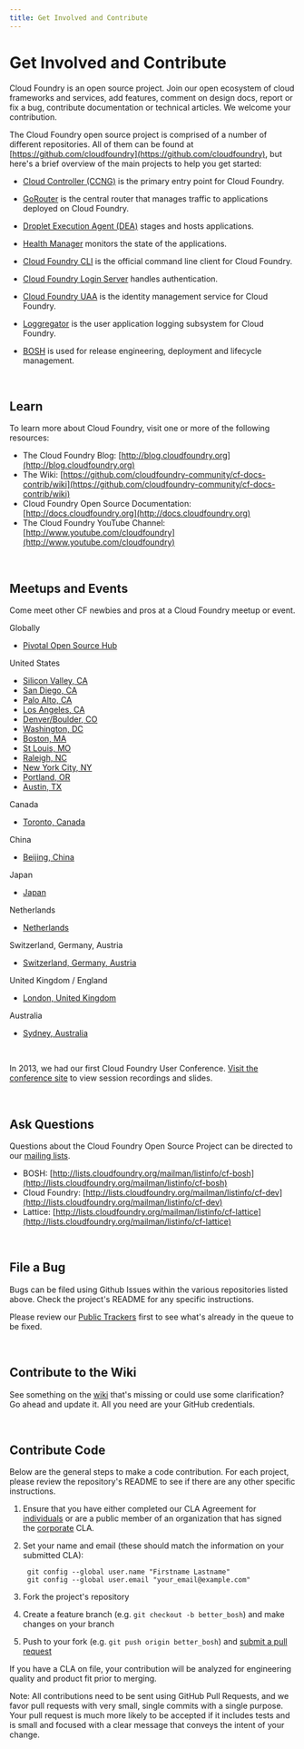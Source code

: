 ```yaml
---
title: Get Involved and Contribute
---
```


# Get Involved and Contribute

Cloud Foundry is an open source project. Join our open ecosystem of cloud frameworks and services, add features, comment on design docs, report or fix a bug, contribute documentation or technical articles. We welcome your contribution.

The Cloud Foundry open source project is comprised of a number of different repositories.  All of them can be found at [https://github.com/cloudfoundry](https://github.com/cloudfoundry), but here's a brief overview of the main projects to help you get started:

* [Cloud Controller (CCNG)](https://github.com/cloudfoundry/cloud_controller_ng) is the primary entry point for Cloud Foundry.

* [GoRouter](https://github.com/cloudfoundry/gorouter) is the central router that manages traffic to applications deployed on Cloud Foundry.

* [Droplet Execution Agent (DEA)](https://github.com/cloudfoundry/dea_ng) stages and hosts applications.

* [Health Manager](https://github.com/cloudfoundry/health_manager) monitors the state of the applications.

* [Cloud Foundry CLI](https://github.com/cloudfoundry/cli) is the official command line client for Cloud Foundry.

* [Cloud Foundry Login Server](https://github.com/cloudfoundry/login-server) handles authentication.

* [Cloud Foundry UAA](https://github.com/cloudfoundry/uaa) is the identity management service for Cloud Foundry.

* [Loggregator](https://github.com/cloudfoundry/loggregator) is the user application logging subsystem for Cloud Foundry.

* [BOSH](https://github.com/cloudfoundry/bosh) is used for release engineering, deployment and lifecycle management.

<br>

## Learn

To learn more about Cloud Foundry, visit one or more of the following resources:

* The Cloud Foundry Blog: [http://blog.cloudfoundry.org](http://blog.cloudfoundry.org)
* The Wiki: [https://github.com/cloudfoundry-community/cf-docs-contrib/wiki](https://github.com/cloudfoundry-community/cf-docs-contrib/wiki)
* Cloud Foundry Open Source Documentation: [http://docs.cloudfoundry.org](http://docs.cloudfoundry.org)
* The Cloud Foundry YouTube Channel: [http://www.youtube.com/cloudfoundry](http://www.youtube.com/cloudfoundry)

<br>

## Meetups and Events

Come meet other CF newbies and pros at a Cloud Foundry meetup or event. 

Globally
* [Pivotal Open Source Hub](http://www.meetup.com/Pivotal-Open-Source-Hub/)

United States
* [Silicon Valley, CA](http://www.meetup.com/CloudFoundry/)
* [San Diego, CA](http://www.meetup.com/San-Diego-Cloud-Foundry-Meetup)
* [Palo Alto, CA](http://www.meetup.com/Cloud-Foundry-Community-Meetup/)
* [Los Angeles, CA](http://www.meetup.com/Los-Angeles-Cloud-Foundry-Meetup)
* [Denver/Boulder, CO](http://www.meetup.com/Colorado-Cloud-Foundry-Meetup)
* [Washington, DC](http://www.meetup.com/Washington-Cloud-Foundry-Meetup)
* [Boston, MA](http://www.meetup.com/Boston-Area-Cloud-Foundry-Meetup/)
* [St Louis, MO](http://www.meetup.com/Saint-Louis-Cloud-Foundry-Meetup)
* [Raleigh, NC](http://www.meetup.com/Raleigh-Cloud-Foundry-Meetup)
* [New York City, NY](http://www.meetup.com/New-York-City-Cloud-Foundry-Meetup/)
* [Portland, OR](http://www.meetup.com/Portland-Cloud-Foundry-Meetup)
* [Austin, TX](http://www.meetup.com/Cloud-Foundry-Austin)

Canada
* [Toronto, Canada](http://www.meetup.com/Cloud-Foundry-Toronto)

China
* [Beijing, China](http://www.meetup.com/Beijing-Cloud-Foundry-Meetup)

Japan
* [Japan](http://cloudfoundry.gr.jp/)

Netherlands
* [Netherlands](http://www.meetup.com/Cloud-Foundry-User-Group-The-Netherlands)

Switzerland, Germany, Austria
* [Switzerland, Germany, Austria](http://www.meetup.com/CloudFoundry-User-Group-DACH)

United Kingdom / England
* [London, United Kingdom](http://www.meetup.com/London-Cloud-Foundry-User-Group-LCFUG-Meetup/)

Australia
* [Sydney, Australia](http://www.meetup.com/Sydney-Cloud-Foundry-Meetup/)

<br>

In 2013, we had our first Cloud Foundry User Conference.  [Visit the conference site](http://www.platformcf.com/) to view session recordings and slides.


<br>

## Ask Questions

Questions about the Cloud Foundry Open Source Project can be directed to our [mailing lists](http://lists.cloudfoundry.org/mailman/listinfo).

* BOSH: [http://lists.cloudfoundry.org/mailman/listinfo/cf-bosh](http://lists.cloudfoundry.org/mailman/listinfo/cf-bosh)
* Cloud Foundry: [http://lists.cloudfoundry.org/mailman/listinfo/cf-dev](http://lists.cloudfoundry.org/mailman/listinfo/cf-dev)
* Lattice: [http://lists.cloudfoundry.org/mailman/listinfo/cf-lattice](http://lists.cloudfoundry.org/mailman/listinfo/cf-lattice)

<br>

## File a Bug

Bugs can be filed using Github Issues within the various repositories listed above.  Check the project's README for any specific instructions.

Please review our [Public Trackers](https://github.com/cloudfoundry-community/cf-docs-contrib/wiki#wiki-roadmap-and-trackers) first to see what's already in the queue to be fixed.

<br>

## Contribute to the Wiki

See something on the [wiki](https://github.com/cloudfoundry-community/cf-docs-contrib/wiki) that's missing or could use some clarification?  Go ahead and update it.  All you need are your GitHub credentials.

<br>

## Contribute Code

Below are the general steps to make a code contribution.  For each project, please review the repository's README to see if there are any other specific instructions.

1. Ensure that you have either completed our CLA Agreement for [individuals](http://www.cloudfoundry.org/individualcontribution.pdf) or are a public member of an organization that has signed the [corporate](http://www.cloudfoundry.org/corpcontribution.pdf) CLA.

2. Set your name and email (these should match the information on your submitted CLA):

        git config --global user.name "Firstname Lastname"
        git config --global user.email "your_email@example.com"

3. Fork the project's repository

4. Create a feature branch (e.g. ```git checkout -b better_bosh```) and make changes on your branch

5. Push to your fork (e.g. ```git push origin better_bosh```) and [submit a pull request](https://help.github.com/articles/creating-a-pull-request)

If you have a CLA on file, your contribution will be analyzed for engineering quality and product fit prior to merging.

Note: All contributions need to be sent using GitHub Pull Requests, and we favor pull requests with very small, single commits with a single purpose.  Your pull request is much more likely to be accepted if it includes tests and is small and focused with a clear message that conveys the intent of your change.










